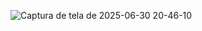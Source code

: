 ![Captura de tela de 2025-06-30 20-46-10](https://github.com/user-attachments/assets/1d0e9e28-fcf1-4521-b1e7-746d528ad5bc)

